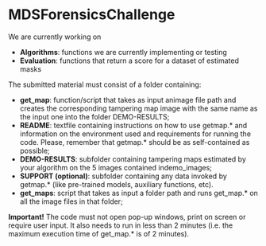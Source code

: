 # MDSForensicsChallenge
We are currently working on
- **Algorithms**: functions we are currently implementing or testing
- **Evaluation**: functions that return a score for a dataset of estimated masks

The submitted material must consist of a folder containing:
- **get_map**: function/script that takes as input an​ image file path and creates the corresponding tampering map image ​with the same name as the input one​ into the folder DEMO-RESULTS;
- **README**: textfile containing instructions on how to use getmap.* and information on the environment used and requirements for running the code. Please, remember that getmap.* should be as self-contained as possible;
- **DEMO-RESULTS**: subfolder containing tampering maps estimated by your algorithm on the 5 images contained in ​demo_images;
- **SUPPORT (optional)**: subfolder containing any data invoked by getmap.* (like pre-trained models, auxiliary functions, etc).
- **get_maps**: script that takes as input a folder path and runs get_map.* on all the image files in that folder;

**Important!** The code must not open pop-up windows, print on screen or require user input. It also needs to run in less than 2 minutes (i.e. the maximum execution time of get_map.* is of 2 minutes).
